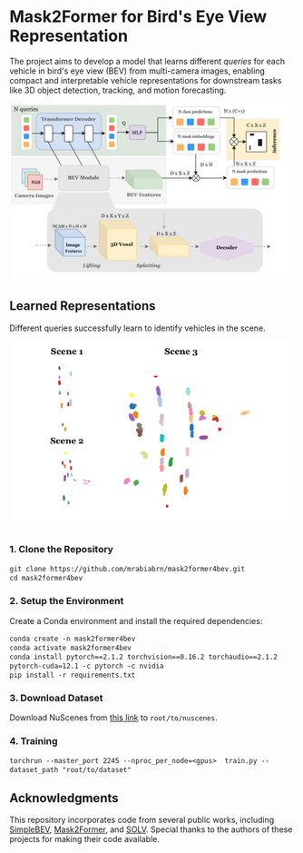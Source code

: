 # Mask2Former for Bird's Eye View Representation

The project aims to develop a model that learns different *queries* for each vehicle in bird's eye view (BEV) from multi-camera images, enabling compact and interpretable vehicle representations for downstream tasks like 3D object detection, tracking, and motion forecasting.

![](figures/figure.png)


## Learned Representations
Different queries successfully learn to identify vehicles in the scene.

![](figures/queries.png)


### 1\. Clone the Repository
```
git clone https://github.com/mrabiabrn/mask2former4bev.git
cd mask2former4bev
```

### 2\. Setup the Environment
Create a Conda environment and install the required dependencies:
```
conda create -n mask2former4bev
conda activate mask2former4bev
conda install pytorch==2.1.2 torchvision==0.16.2 torchaudio==2.1.2  pytorch-cuda=12.1 -c pytorch -c nvidia
pip install -r requirements.txt
```

### 3\. Download Dataset

Download NuScenes from [this link](https://www.nuscenes.org/) to `root/to/nuscenes`.


### 4\. Training
```
torchrun --master_port 2245 --nproc_per_node=<gpus>  train.py --dataset_path "root/to/dataset"
```


## Acknowledgments
This repository incorporates code from several public works, including [SimpleBEV](https://github.com/aharley/simple_bev), [Mask2Former](https://github.com/facebookresearch/Mask2Former), and [SOLV](https://github.com/gorkaydemir/SOLV). Special thanks to the authors of these projects for making their code available.